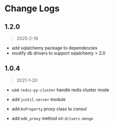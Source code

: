 # Change Logs

## 1.2.0

> 2025-2-18

- add sqlalchemy package to dependencies
- modify db drivers to support sqlalchemy > 2.0

## 1.0.4

> 2021-1-20

- use `redis-py-cluster` handle redis cluster mode

- add `jcutil.server` module

- add `KvProperty` proxy class to consul

- add `mdb_proxy` method on `drivers.mongo`
